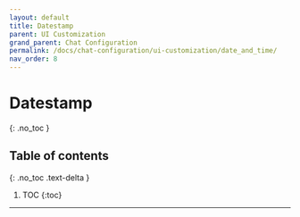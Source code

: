 ```yaml
---
layout: default
title: Datestamp
parent: UI Customization
grand_parent: Chat Configuration 
permalink: /docs/chat-configuration/ui-customization/date_and_time/
nav_order: 8
---
```


# Datestamp
{: .no_toc }

## Table of contents
{: .no_toc .text-delta }

1. TOC
{:toc}

---